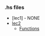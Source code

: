 ### .hs files
- [lec1] - NONE 
- [lec2](haskell/lecs/lec2/ex1.hs)
    - [Functions](haskell/lecs/lec2/README.MD)